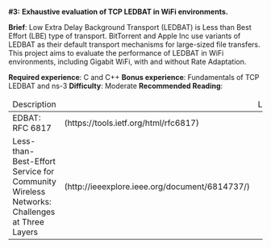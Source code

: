 **#3:** **Exhaustive evaluation of TCP LEDBAT in WiFi environments.**

**Brief**: Low Extra Delay Background Transport (LEDBAT) is Less than Best Effort (LBE) type of
transport. BitTorrent and Apple Inc use variants of LEDBAT as their default transport
mechanisms for large-sized file transfers. This project aims to evaluate the performance of
LEDBAT in WiFi environments, including Gigabit WiFi, with and without Rate Adaptation.

**Required experience**: C and C++
**Bonus experience**: Fundamentals of TCP LEDBAT and ns-3
**Difficulty**: Moderate
**Recommended Reading**:
<table>
 <thead>
  <tr>
   <td>Description<td>
   <td>Link</td>
 </tr>
<t/head>
<tbody>
 <tr>
   <td>EDBAT: RFC 6817</td>
   <td>(https://tools.ietf.org/html/rfc6817)</td>
 </tr>

 <tr>
   <td>Less-than-Best-Effort Service for Community Wireless Networks: Challenges at Three Layers</td>
   <td>(http://ieeexplore.ieee.org/document/6814737/)</td>
 </tr>
</tbody>
</table>
